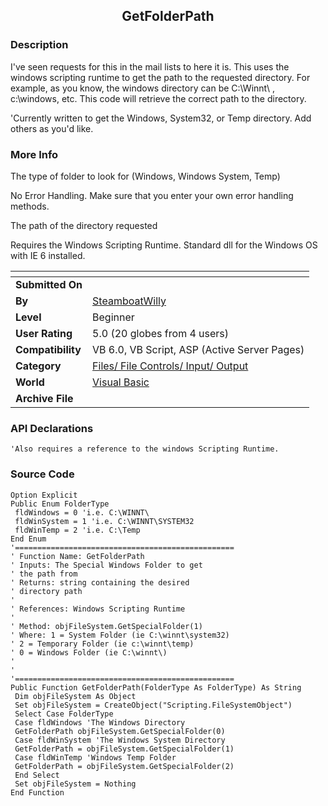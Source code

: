 ﻿<div align="center">

## GetFolderPath


</div>

### Description

I've seen requests for this in the mail lists to here it is. This uses the windows scripting runtime to get the path to the requested directory. For example, as you know, the windows directory can be C:\Winnt\ , c:\windows\, etc. This code will retrieve the correct path to the directory.

'Currently written to get the Windows, System32, or Temp directory. Add others as you'd like.
 
### More Info
 
The type of folder to look for (Windows, Windows System, Temp)

No Error Handling. Make sure that you enter your own error handling methods.

The path of the directory requested

Requires the Windows Scripting Runtime. Standard dll for the Windows OS with IE 6 installed.


<span>             |<span>
---                |---
**Submitted On**   |
**By**             |[SteamboatWilly](https://github.com/Planet-Source-Code/PSCIndex/blob/master/ByAuthor/steamboatwilly.md)
**Level**          |Beginner
**User Rating**    |5.0 (20 globes from 4 users)
**Compatibility**  |VB 6\.0, VB Script, ASP \(Active Server Pages\) 
**Category**       |[Files/ File Controls/ Input/ Output](https://github.com/Planet-Source-Code/PSCIndex/blob/master/ByCategory/files-file-controls-input-output__1-3.md)
**World**          |[Visual Basic](https://github.com/Planet-Source-Code/PSCIndex/blob/master/ByWorld/visual-basic.md)
**Archive File**   |[](https://github.com/Planet-Source-Code/steamboatwilly-getfolderpath__1-42231/archive/master.zip)

### API Declarations

```
'Also requires a reference to the windows Scripting Runtime.
```


### Source Code

```
Option Explicit
Public Enum FolderType
 fldWindows = 0 'i.e. C:\WINNT\
 fldWinSystem = 1 'i.e. C:\WINNT\SYSTEM32
 fldWinTemp = 2 'i.e. C:\Temp
End Enum
'=================================================
' Function Name: GetFolderPath
' Inputs: The Special Windows Folder to get
' the path from
' Returns: string containing the desired
' directory path
'
' References: Windows Scripting Runtime
'
' Method: objFileSystem.GetSpecialFolder(1)
' Where: 1 = System Folder (ie C:\winnt\system32)
' 2 = Temporary Folder (ie c:\winnt\temp)
' 0 = Windows Folder (ie C:\winnt\)
'
'
'=================================================
Public Function GetFolderPath(FolderType As FolderType) As String
 Dim objFileSystem As Object
 Set objFileSystem = CreateObject("Scripting.FileSystemObject")
 Select Case FolderType
 Case fldWindows 'The Windows Directory
 GetFolderPath objFileSystem.GetSpecialFolder(0)
 Case fldWinSystem 'The Windows System Directory
 GetFolderPath = objFileSystem.GetSpecialFolder(1)
 Case fldWinTemp 'Windows Temp Folder
 GetFolderPath = objFileSystem.GetSpecialFolder(2)
 End Select
 Set objFileSystem = Nothing
End Function
```

